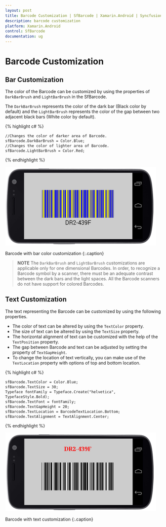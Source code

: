 ```yaml
---
layout: post
title: Barcode Customization | SfBarcode | Xamarin.Android | Syncfusion
description: barcode customization
platform: Xamarin.Android
control: SfBarcode
documentation: ug
---
```


# Barcode Customization

## Bar Customization

The color of the Barcode can be customized by using the properties of `DarkBarBrush` and `LightBarBrush` in the SfBarcode. 

The `DarkBarBrush` represents the color of the dark bar (Black color by default) and the `LightBarBrush` represents the color of the gap between two adjacent black bars (White color by default).


{% highlight c# %}

    //Changes the color of darker area of Barcode.
    sfBarcode.DarkBarBrush = Color.Blue;
    //Changes the color of lighter area of Barcode.
    sfBarcode.LightBarBrush = Color.Red;

{% endhighlight %}

![](Barcode-Customization_images/Barcode-Customization_img1.png)  
                               
Barcode with bar color customization
{:.caption}

>**NOTE** The `DarkBarBrush` and `LightBarBrush` customizations are applicable only for one dimensional Barcodes. In order, to recognize a Barcode symbol by a scanner, there must be an adequate contrast between the dark bars and the light spaces. All the Barcode scanners do not have support for colored Barcodes.



## Text Customization

The text representing the Barcode can be customized by using the following properties.

* The color of text can be altered by using the `TextColor` property.
* The size of text can be altered by using the `TextSize` property.
* The horizontal alignment of text can be customized with the help of the `TextPosition` property.
* The gap between Barcode and text can be adjusted by setting the property of `TextGapHeight`.
* To change the location of text vertically, you can make use of the `TextLocation` property with options of top and bottom location.

{% highlight c# %}

    sfBarcode.TextColor = Color.Blue;
    sfBarcode.TextSize = 30;
    Typeface fontFamily = Typeface.Create("helvetica", TypefaceStyle.Bold);
    sfBarcode.TextFont = fontFamily;
    sfBarcode.TextGapHeight = 20;
    sfBarcode.TextLocation = BarcodeTextLocation.Bottom;
    sfBarcode.TextAlignment = TextAlignment.Center;

{% endhighlight %}

![](Barcode-Customization_images/Barcode-Customization_img3.png)
                                                          
Barcode with text customization
{:.caption}

